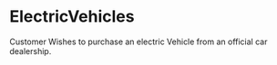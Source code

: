 # ElectricVehicles
Customer Wishes to purchase an electric Vehicle from an official car dealership.
